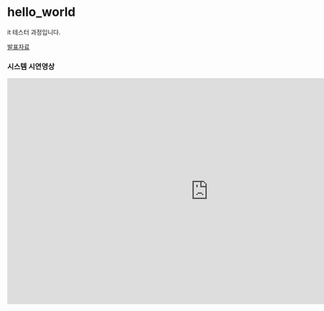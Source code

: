 # hello_world
it 테스터 과정입니다. 


[발표자료](/project.pptx)<br>
### 시스템 시연영상
<iframe width="928" height="522" src="https://www.youtube.com/embed/ruoQHYMg2wU?list=RDruoQHYMg2wU" title="[playlist] 🍁가을 바람결을 담은 잔잔한 인기 플레이리스트 세번째 | 비오는 날 듣기 좋은 음악 #46 🎶 Lofi Pop | cafemusic" frameborder="0" allow="accelerometer; autoplay; clipboard-write; encrypted-media; gyroscope; picture-in-picture; web-share" referrerpolicy="strict-origin-when-cross-origin" allowfullscreen></iframe>
